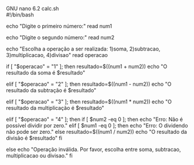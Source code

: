   GNU nano 6.2                                                                                       calc.sh                                                                                                
#!/bin/bash

echo "Digite o primeiro número:"
read num1

echo "Digite o segundo número:"
read num2

echo "Escolha a operação a ser realizada: 1)soma, 2)subtracao, 3)multiplicacao, 4)divisao"
read operacao

if [ "$operacao" = "1" ]; then
    resultado=$((num1 + num2))
    echo "O resultado da soma é $resultado"

elif [ "$operacao" = "2" ]; then
    resultado=$((num1 - num2))
    echo "O resultado da subtração é $resultado"

elif [ "$operacao" = "3" ]; then
    resultado=$((num1 * num2))
    echo "O resultado da multiplicação é $resultado"

elif [ "$operacao" = "4" ]; then
    if [ $num2 -eq 0 ]; then
        echo "Erro: Não é possível dividir por zero."
    elif [ $num1 -eq 0 ]; then
        echo "Erro: O dividendo não pode ser zero."
    else
        resultado=$((num1 / num2))
        echo "O resultado da divisão é $resultado"
    fi

else
    echo "Operação inválida. Por favor, escolha entre soma, subtracao, multiplicacao ou divisao."
fi
